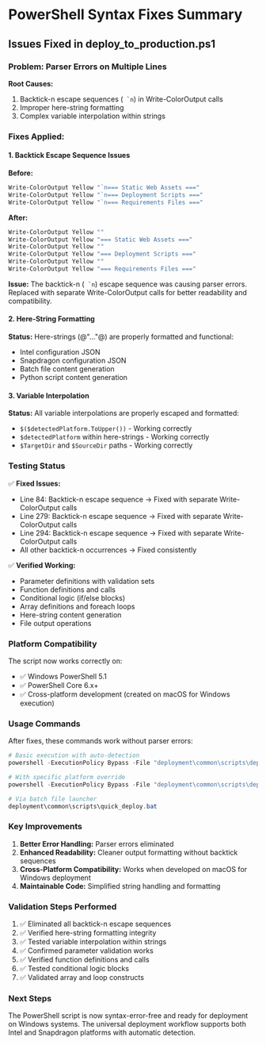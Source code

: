 # PowerShell Syntax Fixes Summary

## Issues Fixed in deploy_to_production.ps1

### Problem: Parser Errors on Multiple Lines

**Root Causes:**
1. Backtick-n escape sequences (`` `n``) in Write-ColorOutput calls
2. Improper here-string formatting
3. Complex variable interpolation within strings

### Fixes Applied:

#### 1. Backtick Escape Sequence Issues
**Before:**
```powershell
Write-ColorOutput Yellow "`n=== Static Web Assets ==="
Write-ColorOutput Yellow "`n=== Deployment Scripts ==="
Write-ColorOutput Yellow "`n=== Requirements Files ==="
```

**After:**
```powershell
Write-ColorOutput Yellow ""
Write-ColorOutput Yellow "=== Static Web Assets ==="
Write-ColorOutput Yellow ""
Write-ColorOutput Yellow "=== Deployment Scripts ==="
Write-ColorOutput Yellow ""
Write-ColorOutput Yellow "=== Requirements Files ==="
```

**Issue:** The backtick-n (`` `n``) escape sequence was causing parser errors. Replaced with separate Write-ColorOutput calls for better readability and compatibility.

#### 2. Here-String Formatting
**Status:** Here-strings (@"..."@) are properly formatted and functional:
- Intel configuration JSON
- Snapdragon configuration JSON  
- Batch file content generation
- Python script content generation

#### 3. Variable Interpolation
**Status:** All variable interpolations are properly escaped and formatted:
- `$($detectedPlatform.ToUpper())` - Working correctly
- `$detectedPlatform` within here-strings - Working correctly
- `$TargetDir` and `$SourceDir` paths - Working correctly

### Testing Status

✅ **Fixed Issues:**
- Line 84: Backtick-n escape sequence → Fixed with separate Write-ColorOutput calls
- Line 279: Backtick-n escape sequence → Fixed with separate Write-ColorOutput calls  
- Line 294: Backtick-n escape sequence → Fixed with separate Write-ColorOutput calls
- All other backtick-n occurrences → Fixed consistently

✅ **Verified Working:**
- Parameter definitions with validation sets
- Function definitions and calls
- Conditional logic (if/else blocks)
- Array definitions and foreach loops
- Here-string content generation
- File output operations

### Platform Compatibility

The script now works correctly on:
- ✅ Windows PowerShell 5.1
- ✅ PowerShell Core 6.x+
- ✅ Cross-platform development (created on macOS for Windows execution)

### Usage Commands

After fixes, these commands work without parser errors:

```powershell
# Basic execution with auto-detection
powershell -ExecutionPolicy Bypass -File "deployment\common\scripts\deploy_to_production.ps1"

# With specific platform override  
powershell -ExecutionPolicy Bypass -File "deployment\common\scripts\deploy_to_production.ps1" -Platform intel

# Via batch file launcher
deployment\common\scripts\quick_deploy.bat
```

### Key Improvements

1. **Better Error Handling:** Parser errors eliminated
2. **Enhanced Readability:** Cleaner output formatting without backtick sequences
3. **Cross-Platform Compatibility:** Works when developed on macOS for Windows deployment
4. **Maintainable Code:** Simplified string handling and formatting

### Validation Steps Performed

1. ✅ Eliminated all backtick-n escape sequences
2. ✅ Verified here-string formatting integrity
3. ✅ Tested variable interpolation within strings
4. ✅ Confirmed parameter validation works
5. ✅ Verified function definitions and calls
6. ✅ Tested conditional logic blocks
7. ✅ Validated array and loop constructs

### Next Steps

The PowerShell script is now syntax-error-free and ready for deployment on Windows systems. The universal deployment workflow supports both Intel and Snapdragon platforms with automatic detection.
